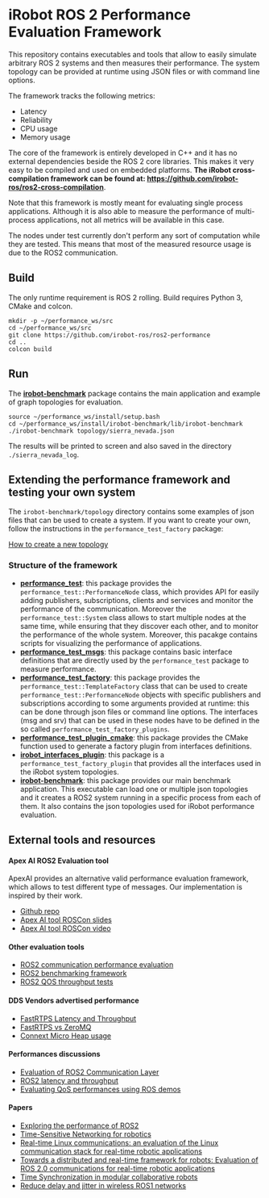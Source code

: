# iRobot ROS 2 Performance Evaluation Framework

This repository contains executables and tools that allow to easily simulate arbitrary ROS 2 systems and then measures their performance.
The system topology can be provided at runtime using JSON files or with command line options.

The framework tracks the following metrics:
 - Latency
 - Reliability
 - CPU usage
 - Memory usage

The core of the framework is entirely developed in C++ and it has no external dependencies beside the ROS 2 core libraries.
This makes it very easy to be compiled and used on embedded platforms.
**The iRobot cross-compilation framework can be found at: https://github.com/irobot-ros/ros2-cross-compilation**.

Note that this framework is mostly meant for evaluating single process applications.
Although it is also able to measure the performance of multi-process applications, not all metrics will be available in this case.

The nodes under test currently don't perform any sort of computation while they are tested. This means that most of the measured resource usage is due to the ROS2 communication.

## Build

The only runtime requirement is ROS 2 rolling. Build requires Python 3, CMake and colcon.

```
mkdir -p ~/performance_ws/src
cd ~/performance_ws/src
git clone https://github.com/irobot-ros/ros2-performance
cd ..
colcon build
```

## Run

The **[irobot-benchmark](irobot-benchmark)** package contains the main application and example of graph topologies for evaluation.

```
source ~/performance_ws/install/setup.bash
cd ~/performance_ws/install/irobot-benchmark/lib/irobot-benchmark
./irobot-benchmark topology/sierra_nevada.json
```

The results will be printed to screen and also saved in the directory `./sierra_nevada_log`.

## Extending the performance framework and testing your own system

The `irobot-benchmark/topology` directory contains some examples of json files that can be used to create a system.
If you want to create your own, follow the instructions in the `performance_test_factory` package:

[How to create a new topology](performance_test_factory/create_new_topology.md)

### Structure of the framework

 - **[performance_test](performance_test)**: this package provides the `performance_test::PerformanceNode` class, which provides API for easily adding publishers, subscriptions, clients and services and monitor the performance of the communication. Moreover the `performance_test::System` class allows to start multiple nodes at the same time, while ensuring that they discover each other, and to monitor the performance of the whole system.
 Moreover, this pacakge contains scripts for visualizing the performance of applications.
 - **[performance_test_msgs](performance_test_msgs)**: this package contains basic interface definitions that are directly used by the `performance_test` package to measure performance.
 - **[performance_test_factory](performance_test_factory)**: this package provides the `performance_test::TemplateFactory` class that can be used to create `performance_test::PerformanceNode` objects with specific publishers and subscriptions according to some arguments provided at runtime: this can be done through json files or command line options. The interfaces (msg and srv) that can be used in these nodes have to be defined in the so called `performance_test_factory_plugins`.
 - **[performance_test_plugin_cmake](performance_test_plugin_cmake)**: this package provides the CMake function used to generate a factory plugin from interfaces definitions.
 - **[irobot_interfaces_plugin](irobot_interfaces_plugin)**: this package is a `performance_test_factory_plugin` that provides all the interfaces used in the iRobot system topologies.
 - **[irobot-benchmark](irobot-benchmark)**: this package provides our main benchmark application. This executable can load one or multiple json topologies and it creates a ROS2 system running in a specific process from each of them.
 It also contains the json topologies used for iRobot performance evaluation.

## External tools and resources

#### Apex AI ROS2 Evaluation tool

ApexAI provides an alternative valid performance evaluation framework, which allows to test different type of messages.
Our implementation is inspired by their work.

 - [Github repo](https://github.com/ApexAI/performance_test)
 - [Apex AI tool ROSCon slides](https://roscon.ros.org/2018/presentations/ROSCon2018_MiddlewarePerformanceTesting.pdf)
 - [Apex AI tool ROSCon video](https://vimeo.com/293257342)

#### Other evaluation tools

 - [ROS2 communication performance evaluation](https://github.com/ros2/rclcpp/issues/634)
 - [ROS2 benchmarking framework](https://github.com/piappl/ros2_benchmarking)
 - [ROS2 QOS throughput tests](https://github.com/Adlink-ROS/adlink_ros2_tools)

#### DDS Vendors advertised performance

 - [FastRTPS Latency and Throughput](https://www.eprosima.com/index.php/resources-all/performance/40-eprosima-fast-rtps-performance)
 - [FastRTPS vs ZeroMQ](https://www.eprosima.com/index.php/resources-all/performance/zmq-vs-eprosima-fast-rtps)
 - [Connext Micro Heap usage](https://community.rti.com/static/documentation/connext-micro/2.4.10/doc/html/group__datasheet__armv6leLinux2__6gcc4__6__3.html#armv6leLinux2_6gcc4_6_3_HEAP)

#### Performances discussions

 - [Evaluation of ROS2 Communication Layer](https://roscon.ros.org/2016/presentations/rafal.kozik-ros2evaluation.pdf)
 - [ROS2 latency and throughput](https://discourse.ros.org/t/latency-and-throughput-in-ros2/4367)
 - [Evaluating QoS performances using ROS demos](https://github.com/ros2/rmw_fastrtps/issues/202)


#### Papers

 - [Exploring the performance of ROS2](https://www.semanticscholar.org/paper/Exploring-the-performance-of-ROS2-Maruyama-Kato/07b895f3b584dea4f64e91844f243de382026b20)
 - [Time-Sensitive Networking for robotics](https://arxiv.org/abs/1804.07643)
 - [Real-time Linux communications: an evaluation of the Linux communication stack for real-time robotic applications](https://arxiv.org/pdf/1808.10821.pdf)
 - [Towards a distributed and real-time framework for robots: Evaluation
of ROS 2.0 communications for real-time robotic applications](https://arxiv.org/pdf/1809.02595.pdf)
 - [Time Synchronization in modular collaborative robots](https://arxiv.org/pdf/1809.07295.pdf)
 - [Reduce delay and jitter in wireless ROS1 networks](https://arxiv.org/pdf/1707.07540.pdf)
